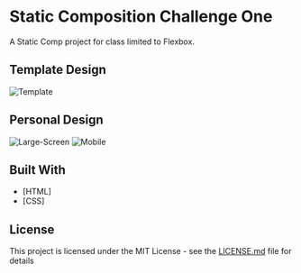 # Static Composition Challenge One
A Static Comp project for class limited to Flexbox.

## Template Design

![Template](https://i.imgur.com/ePMkNz1.jpg)

## Personal Design

![Large-Screen](https://i.imgur.com/JojWeBG.png)
![Mobile](https://i.imgur.com/4GBc95a.png)

## Built With

* [HTML]
* [CSS]

## License

This project is licensed under the MIT License - see the [LICENSE.md](LICENSE.md) file for details
